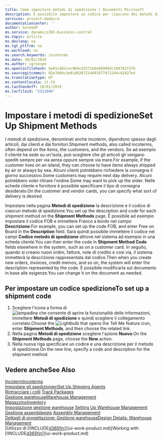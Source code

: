 ```yaml
---
title: Come impostare metodi di spedizione | Documenti Microsoft
description: È possibile impostare un codice per ciascuno dei metodi di spedizione offerti e immettere informazioni relative a ognuno di essi.
services: project-madeira
documentationcenter: ''
author: SorenGP
ms.service: dynamics365-business-central
ms.topic: article
ms.devlang: na
ms.tgt_pltfrm: na
ms.workload: na
ms.search.keywords: incoterms
ms.date: 10/01/2019
ms.author: sgroespe
ms.openlocfilehash: be65cd62cec984cd2571b6e88998dc169741f376
ms.sourcegitcommit: 02e704bc3e01d62072144919774f1244c42827e4
ms.translationtype: HT
ms.contentlocale: it-CH
ms.lasthandoff: 10/01/2019
ms.locfileid: "2312094"
---
```

# <a name="set-up-shipment-methods"></a><span data-ttu-id="47784-103">Impostare i metodi di spedizione</span><span class="sxs-lookup"><span data-stu-id="47784-103">Set Up Shipment Methods</span></span>
<span data-ttu-id="47784-104">I metodi di spedizione, denominati anche incoterm, dipendono spesso dagli articoli, dai clienti e dai fornitori.</span><span class="sxs-lookup"><span data-stu-id="47784-104">Shipment methods, also called incoterms, often depend on the items, the customers, and the vendors.</span></span> <span data-ttu-id="47784-105">Se ad esempio il cliente ha sede su un'isola, può scegliere che gli articoli gli vengano spediti sempre per via aerea oppure sempre via mare.</span><span class="sxs-lookup"><span data-stu-id="47784-105">For example, if the customer lives on an island, they can choose to have items always shipped by air or always by sea.</span></span> <span data-ttu-id="47784-106">Alcuni clienti potrebbero richiedere la consegna il giorno successivo.</span><span class="sxs-lookup"><span data-stu-id="47784-106">Some customers may require next day delivery.</span></span> <span data-ttu-id="47784-107">Alcuni potrebbero voler ritirare l'ordine.</span><span class="sxs-lookup"><span data-stu-id="47784-107">Some may want to pick up the order.</span></span> <span data-ttu-id="47784-108">Nelle schede cliente e fornitore è possibile specificare il tipo di consegna desiderato.</span><span class="sxs-lookup"><span data-stu-id="47784-108">On the customer and vendor cards, you can specify what sort of delivery is desired.</span></span>

<span data-ttu-id="47784-109">Impostare nella pagina **Metodi di spedizione** la descrizione e il codice di ciascun metodo di spedizione.</span><span class="sxs-lookup"><span data-stu-id="47784-109">You set up the description and code for each shipment method on the **Shipment Methods** page.</span></span> <span data-ttu-id="47784-110">È possibile ad esempio impostare il codice FOB e immettere Franco a bordo nel campo **Descrizione**.</span><span class="sxs-lookup"><span data-stu-id="47784-110">For example, you can set up the code FOB, and enter Free on Board in the **Description** field.</span></span> <span data-ttu-id="47784-111">Sarà quindi possibile immettere il codice nei campi **Codice metodo di spedizione** altrove nel sistema ad esempio in una scheda cliente.</span><span class="sxs-lookup"><span data-stu-id="47784-111">You can then enter the code in **Shipment Method Code** fields elsewhere in the system, such as on a customer card.</span></span> <span data-ttu-id="47784-112">In seguito, quando si creano nuovi ordini, fatture, note di credito e così via, il sistema immetterà la descrizione rappresentata dal codice.</span><span class="sxs-lookup"><span data-stu-id="47784-112">Then when you create new orders, invoices, credit memos, and so on, the system will enter the description represented by the code.</span></span> <span data-ttu-id="47784-113">È possibile modificarla sul documento in base alle esigenze.</span><span class="sxs-lookup"><span data-stu-id="47784-113">You can change it on the document as needed.</span></span>

## <a name="to-set-up-a-shipment-code"></a><span data-ttu-id="47784-114">Per impostare un codice spedizione</span><span class="sxs-lookup"><span data-stu-id="47784-114">To set up a shipment code</span></span>
1. <span data-ttu-id="47784-115">Scegliere l'icona a forma di ![lampadina che consente di aprire la funzionalità delle informazioni](media/ui-search/search_small.png "Informazioni sull'operazione che si desidera eseguire"), immettere **Metodi di spedizione** e quindi scegliere il collegamento correlato.</span><span class="sxs-lookup"><span data-stu-id="47784-115">Choose the ![Lightbulb that opens the Tell Me feature](media/ui-search/search_small.png "Tell me what you want to do") icon, enter **Shipment Methods**, and then choose the related link.</span></span>
2. <span data-ttu-id="47784-116">Nella pagina **Metodi di spedizione** scegliere l'azione **Nuovo**.</span><span class="sxs-lookup"><span data-stu-id="47784-116">On the **Shipment Methods** page, choose the **New** action.</span></span>
3. <span data-ttu-id="47784-117">Nella nuova riga specificare un codice e una descrizione per il metodo di spedizione.</span><span class="sxs-lookup"><span data-stu-id="47784-117">On the new line, specify a code and description for the shipment method.</span></span>

## <a name="see-also"></a><span data-ttu-id="47784-118">Vedere anche</span><span class="sxs-lookup"><span data-stu-id="47784-118">See Also</span></span>
[<span data-ttu-id="47784-119">Incoterm</span><span class="sxs-lookup"><span data-stu-id="47784-119">Incoterms</span></span>](https://iccwbo.org/resources-for-business/incoterms-rules)  
[<span data-ttu-id="47784-120">Impostare gli spedizionieri</span><span class="sxs-lookup"><span data-stu-id="47784-120">Set Up Shipping Agents</span></span>](sales-how-to-set-up-shipping-agents.md)  
<span data-ttu-id="47784-121">[Rintracciare i colli](sales-how-track-packages.md)  </span><span class="sxs-lookup"><span data-stu-id="47784-121">[Track Packages](sales-how-track-packages.md)  </span></span>  
[<span data-ttu-id="47784-122">Gestione warehouse</span><span class="sxs-lookup"><span data-stu-id="47784-122">Warehouse Management</span></span>](warehouse-manage-warehouse.md)  
[<span data-ttu-id="47784-123">Magazzino</span><span class="sxs-lookup"><span data-stu-id="47784-123">Inventory</span></span>](inventory-manage-inventory.md)  
<span data-ttu-id="47784-124">[Impostazione gestione warehouse](warehouse-setup-warehouse.md)   </span><span class="sxs-lookup"><span data-stu-id="47784-124">[Setting Up Warehouse Management](warehouse-setup-warehouse.md)   </span></span>  
<span data-ttu-id="47784-125">[Gestione assemblaggio](assembly-assemble-items.md)  </span><span class="sxs-lookup"><span data-stu-id="47784-125">[Assembly Management](assembly-assemble-items.md)  </span></span>  
[<span data-ttu-id="47784-126">Dettagli di progettazione: Gestione warehouse</span><span class="sxs-lookup"><span data-stu-id="47784-126">Design Details: Warehouse Management</span></span>](design-details-warehouse-management.md)  
<span data-ttu-id="47784-127">[Utilizzo di [!INCLUDE[d365fin](includes/d365fin_md.md)]](ui-work-product.md)</span><span class="sxs-lookup"><span data-stu-id="47784-127">[Working with [!INCLUDE[d365fin](includes/d365fin_md.md)]](ui-work-product.md)</span></span>  
